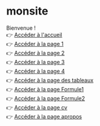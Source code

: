 # monsite

Bienvenue  !  
👉 [Accéder à l'accueil](accueil.html)  
👉 [Accéder à la page 1](page1.html)  
👉 [Accéder à la page 2](page2.html)  
👉 [Accéder à la page 3](page3.html)  
👉 [Accéder à la page 4](page4.html)  
👉 [Accéder à la page des tableaux](tableau.html)  
👉 [Accéder à la page Formule1](formulaire1.html)  
👉 [Accéder à la page Formule2](Formulaire2.html)  
👉 [Accéder à la page cv](cv.html)  
👉 [Accéder à la page apropos](apropos.html)  

